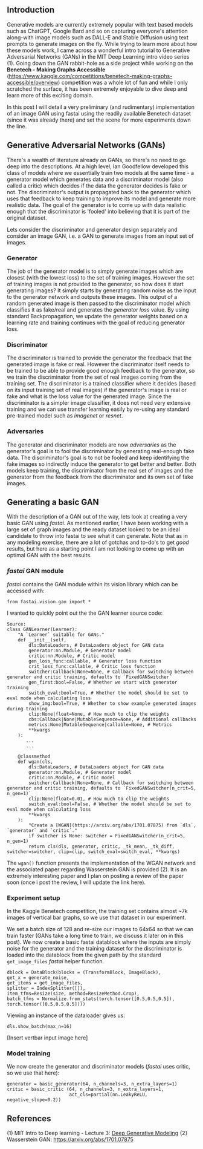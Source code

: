 ## Introduction
Generative models are currently extremely popular with text based models such as ChatGPT, Google Bard and so on capturing everyone's attention along-with image models such as DALL-E and Stable Diffusion using text prompts to generate images on the fly. While trying to learn more about how these models work, I came across a wonderful intro tutorial to Generative Adversarial Networks (GANs) in the MIT Deep Learning intro video series (1). Going down the GAN rabbit-hole as a side project while working on the **Benetech - Making Graphs Accessible** (https://www.kaggle.com/competitions/benetech-making-graphs-accessible/overview) competition was a whole lot of fun and while I only scratched the surface, it has been extremely enjoyable to dive deep and learn more of this exciting domain. 

In this post I will detail a very preliminary (and rudimentary) implementation of an image GAN using fastai using the readily available Benetech dataset (since it was already there) and set the scene for more experiments down the line. 

## Generative Adversarial Networks (GANs)
There's a wealth of literature already on GANs, so there's no need to go deep into the descriptions. At a high level, Ian Goodfellow developed this class of models where we essentially train two models at the same time - a generator model which generates data and a discriminator model (also called a critic) which decides if the data the generator decides is fake or not. The discriminator's output is propagated back to the generator which uses that feedback to keep training to improve its model and generate more realistic data. The goal of the generator is to come up with data realistic enough that the discriminator is 'fooled' into believing that it is part of the original dataset. 

Lets consider the discriminator and generator design separately and consider an image GAN, i.e. a GAN to generate images from an input set of images.

### Generator
The job of the generator model is to simply generate images which are closest (with the lowest loss) to the set of training images. However the set of training images is not provided to the generator, so how does it start generating images? It simply starts by generating random noise as the input to the generator network and outputs these images. This output of a random generated image is then passed to the discriminator model which classifies it as fake/real and generates the *generator loss* value. By using standard Backpropagation, we update the generator weights based on a learning rate and training continues with the goal of reducing generator loss. 

### Discriminator
The discriminator is trained to provide the generator the feedback that the generated image is fake or real. However the discriminator itself needs to be trained to be able to provide good enough feedback to the generator, so we train the discriminator from the set of real images coming from the training set. The discriminator is a trained classifier where it decides (based on its input training set of real images) if the generator's image is real or fake and what is the loss value for the generated image. Since the discriminator is a simpler image classifier, it does not need very extensive training and we can use transfer learning easily by re-using any standard pre-trained model such as *imagenet* or *resnet*. 

### Adversaries
The generator and discriminator models are now *adversaries* as the generator's goal is to fool the discriminator by generating real-enough fake data. The discriminator's goal is to not be fooled and keep identifying the fake images so indirectly induce the generator to get better and better. Both models keep training, the discriminator from the real set of images and the generator from the feedback from the discriminator and its own set of fake images. 

## Generating a basic GAN
With the description of a GAN out of the way, lets look at creating a very basic GAN using *fastai*. As mentioned earlier, I have been working with a large set of graph images and the ready dataset looked to be an ideal candidate to throw into fastai to see what it can generate. Note that as in any modeling exercise, there are a lot of gotchas and to-do's to get *good* results, but here as a starting point I am not looking to come up with an optimal GAN with the best results. 

### *fastai* GAN module
*fastai* contains the GAN module within its vision library which can be accessed with:

`from fastai.vision.gan import *`

I wanted to quickly point out the the GAN learner source code:

```
Source:        
class GANLearner(Learner):
    "A `Learner` suitable for GANs."
    def __init__(self,
        dls:DataLoaders, # DataLoaders object for GAN data
        generator:nn.Module, # Generator model
        critic:nn.Module, # Critic model
        gen_loss_func:callable, # Generator loss function
        crit_loss_func:callable, # Critic loss function
        switcher:Callback|None=None, # Callback for switching between generator and critic training, defaults to `FixedGANSwitcher`
        gen_first:bool=False, # Whether we start with generator training
        switch_eval:bool=True, # Whether the model should be set to eval mode when calculating loss
        show_img:bool=True, # Whether to show example generated images during training
        clip:None|float=None, # How much to clip the weights
        cbs:Callback|None|MutableSequence=None, # Additional callbacks
        metrics:None|MutableSequence|callable=None, # Metrics
        **kwargs
    ):
       ...
       ...
       
    @classmethod
    def wgan(cls,
        dls:DataLoaders, # DataLoaders object for GAN data
        generator:nn.Module, # Generator model
        critic:nn.Module, # Critic model
        switcher:Callback|None=None, # Callback for switching between generator and critic training, defaults to `FixedGANSwitcher(n_crit=5, n_gen=1)`
        clip:None|float=0.01, # How much to clip the weights
        switch_eval:bool=False, # Whether the model should be set to eval mode when calculating loss
        **kwargs
    ):
        "Create a [WGAN](https://arxiv.org/abs/1701.07875) from `dls`, `generator` and `critic`."
        if switcher is None: switcher = FixedGANSwitcher(n_crit=5, n_gen=1)
        return cls(dls, generator, critic, _tk_mean, _tk_diff, switcher=switcher, clip=clip, switch_eval=switch_eval, **kwargs)
```

The `wgan()` function presents the implementation of the WGAN network and the associated paper regarding Wasserstein GAN is provided (2). It is an extremely interesting paper and I plan on posting a review of the paper soon (once i post the review, I will update the link here).

### Experiment setup
In the Kaggle Benetech competition, the training set contains almost ~7k images of vertical bar graphs, so we use that dataset in our experiment. 

We set a batch size of 128 and re-size our images to 64x64 so that we can train faster (GANs take a long time to train, we discuss it later on in this post). We now create a basic fastai datablock where the inputs are simply noise for the generator and the training dataset for the discriminator is loaded into the datablock from the given path by the standard `get_image_files` *fastai* helper function.

```
dblock = DataBlock(blocks = (TransformBlock, ImageBlock),
get_x = generate_noise,
get_items = get_image_files,
splitter = IndexSplitter([]),
item_tfms=Resize(size, method=ResizeMethod.Crop),
batch_tfms = Normalize.from_stats(torch.tensor([0.5,0.5,0.5]), torch.tensor([0.5,0.5,0.5])))
```

Viewing an instance of the dataloader gives us:

`dls.show_batch(max_n=16)`

[Insert vertbar input image here]

### Model training
We now create the generator and discriminator models (*fastai* uses critic, so we use that here):

```
generator = basic_generator(64, n_channels=3, n_extra_layers=1)
critic = basic_critic (64, n_channels=3, n_extra_layers=1, 
                       act_cls=partial(nn.LeakyReLU, negative_slope=0.2))

```



## References
(1) MIT Intro to Deep learning - Lecture 3: [Deep Generative Modeling](https://www.youtube.com/watch?v=3G5hWM6jqPk)
{2} Wasserstein GAN: https://arxiv.org/abs/1701.07875
